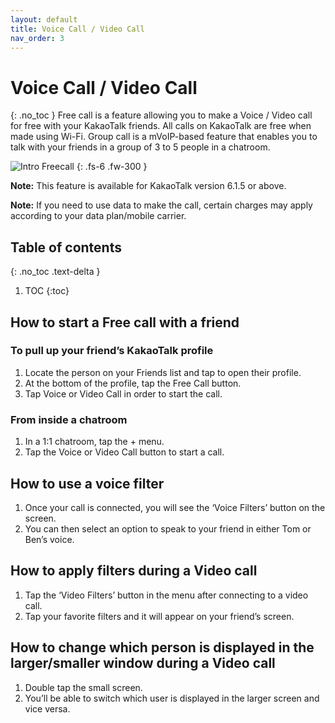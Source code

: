 ```yaml
---
layout: default
title: Voice Call / Video Call
nav_order: 3
---
```


# Voice Call / Video Call
{: .no_toc }
Free call is a feature allowing you to make a Voice / Video call for free with your KakaoTalk friends.
All calls on KakaoTalk are free when made using Wi-Fi. Group call is a mVoIP-based feature that enables you to talk with your friends in a group of 3 to 5 people in a chatroom.

![Intro Freecall](https://github.com/jstyle5/KakaoTalk-English-Version-Guide/blob/gh-pages/assets/images/intro-freecall.png?raw=true "VOICE CALL / VIDEO CALL")
{: .fs-6 .fw-300 }

**Note:** This feature is available for KakaoTalk version 6.1.5 or above.

**Note:** If you need to use data to make the call, certain charges may apply according to your data plan/mobile carrier.

## Table of contents
{: .no_toc .text-delta }

1. TOC
{:toc}

## How to start a Free call with a friend
### To pull up your friend’s KakaoTalk profile
1. Locate the person on your Friends list and tap to open their profile.
2. At the bottom of the profile, tap the Free Call button.
3. Tap Voice or Video Call in order to start the call.

### From inside a chatroom
1. In a 1:1 chatroom, tap the + menu.
2. Tap the Voice or Video Call button to start a call.

## How to use a voice filter
1. Once your call is connected, you will see the ‘Voice Filters’ button on the screen.
2. You can then select an option to speak to your friend in either Tom or Ben’s voice.

## How to apply filters during a Video call
1. Tap the ‘Video Filters’ button in the menu after connecting to a video call.
2. Tap your favorite filters and it will appear on your friend’s screen.

## How to change which person is displayed in the larger/smaller window during a Video call
1. Double tap the small screen.
2. You’ll be able to switch which user is displayed in the larger screen and vice versa.
